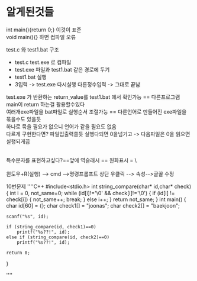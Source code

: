# 알게된것들  
int main(){return 0;} 이것이 표준  
void main(){} 하면 컴파일 오류</br>  

test.c 와 test1.bat 구조  
* test.c test.exe 로 컴파일  
* test.exe 파일과 test1.bat 같은 경로에 두기  
* test1.bat 실행  
* 3입력 -> test.exe 다시실행  다른정수입력 -> 그대로 끝남  

test.exe 가 반환하는 return_value를 test1.bat 에서 확인가능 == 다른프로그램 main이 return 하는걸 활용할수있다  
여러개exe파일을 bat파일로 실행순서 조절가능  == 다른언어로 만들어진 exe파일을 묶을수도 있을듯  
하나로 묶을 필요가 없으니 언어가 같을 필요도 없음  
다르게 구현한다면? 파일입출력쓸듯 실행다되면 0을넘기고 -> 다음파일은 0을 읽으면 실행되게끔<br/>  

<br/>  
특수문자를 표현하고싶다?==앞에 역슬래시 == 원화표시 = \<br/>  <br/>  
윈도우+R(실행) --> cmd -->명령프롬프트 상단 우클릭 --> 속성-->글꼴 수정<br/>  

10번문제
''''C++
#include<stdio.h>
int string_compare(char* id,char* check)
{
    int i = 0, not_same=0;
    while (id[i]!='\0' && check[i]!='\0')
    {
        if (id[i] != check[i])
        {
            not_same++;
            break;
        }
        else
            i++;
    }
    return not_same;
}
int main()
{
    char id[60] = {};
    char check1[] = "joonas";
    char check2[] = "baekjoon";

    scanf("%s", id);

    if (string_compare(id, check1)==0)
        printf("%s??!", id);
    else if (string_compare(id, check2)==0)
        printf("%s??!", id);

    return 0;
}

''''

